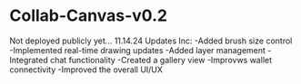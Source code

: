 # Collab-Canvas-v0.2

Not deployed publicly yet...
11.14.24
Updates Inc:
-Added brush size control
-Implemented real-time drawing updates
-Added layer management
-Integrated chat functionality
-Created a gallery view
-Improvws wallet connectivity
-Improved the overall UI/UX
